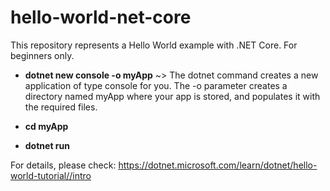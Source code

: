 # hello-world-net-core
This repository represents a Hello World example with .NET Core. For beginners only.

* __dotnet new console -o myApp__ ~> The dotnet command creates a new application of type console for you. The -o parameter creates a directory named myApp where your app is stored, and populates it with the required files.

* __cd myApp__

* __dotnet run__

For details, please check: https://dotnet.microsoft.com/learn/dotnet/hello-world-tutorial//intro
